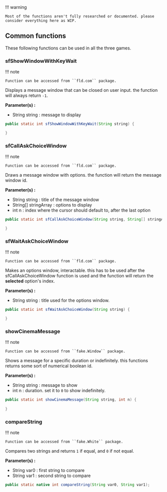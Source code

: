 
!!! warning

    Most of the functions aren't fully researched or documented. please consider everything here as WIP.

## Common functions
These following functions can be used in all the three games.


### sfShowWindowWithKeyWait
!!! note

    Function can be accessed from ``fld.com`` package.

Displays a message window that can be closed on user input. the function will always return `-1`.<br>

**Parameter(s) :**

* String string : message to display

```java
public static int sfShowWindowWithKeyWait(String string) { 

}
```


### sfCallAskChoiceWindow
!!! note

    Function can be accessed from ``fld.com`` package.

Draws a message window with options. the function will return the message window id.<br>

**Parameter(s) :**

* String string : title of the message window
* String[] stringArray : options to display
* int n : index where the cursor should default to, after the last option

```java
public static int sfCallAskChoiceWindow(String string, String[] stringArray, int n) { 

}
```


### sfWaitAskChoiceWindow
!!! note

    Function can be accessed from ``fld.com`` package.

Makes an options window, interactable. this has to be used after the sfCallAskChoiceWindow function is used and the function will return the **selected** option's index.<br>

**Parameter(s) :**

* String string : title used for the options window. 

```java
public static int sfWaitAskChoiceWindow(String string) {

}
```


### showCinemaMessage
!!! note

    Function can be accessed from ``fake.Window`` package. 

Shows a message for a specific duration or indefinitely. this functions returns some sort of numerical boolean id.<br>

**Parameter(s) :**

* String string : message to show
* int n : duration. set it to `0` to show indefinitely.

```java
public static int showCinemaMessage(String string, int n) {
    
}
```


### compareString
!!! note
   
    Function can be accessed from ``fake.White`` package.

Compares two strings and returns `1` if equal, and `0` if not equal.

**Parameter(s) :**

* String var0 : first string to compare
* String var1 : second string to compare

```java
public static native int compareString(String var0, String var1);
```


